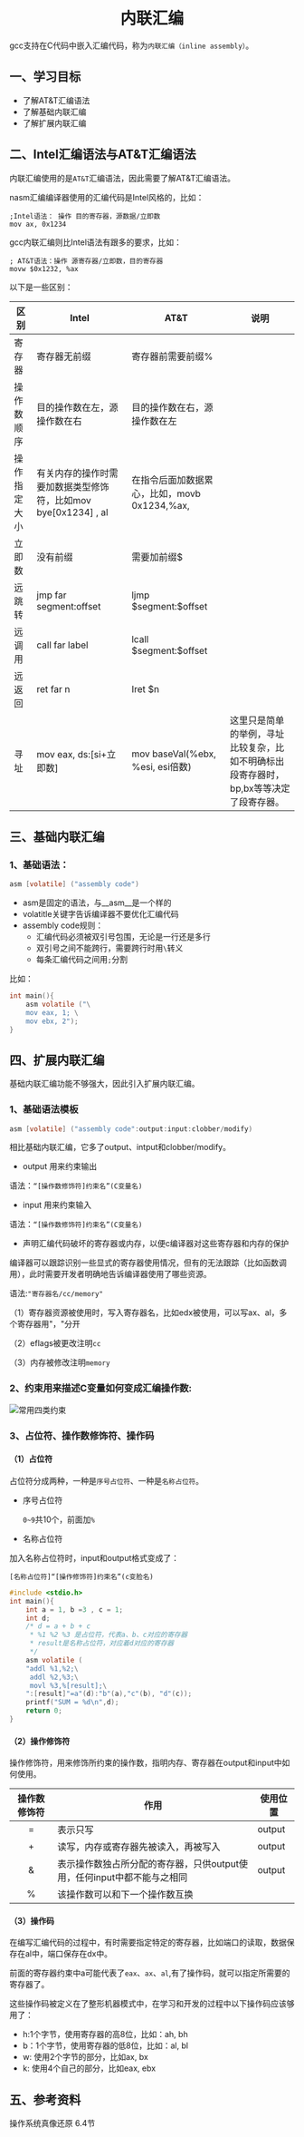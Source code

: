# <h1 align="center">内联汇编</h1>

gcc支持在C代码中嵌入汇编代码，称为`内联汇编（inline assembly）`。

## 一、学习目标

* 了解AT&T汇编语法
* 了解基础内联汇编
* 了解扩展内联汇编

## 二、Intel汇编语法与AT&T汇编语法

内联汇编使用的是`AT&T`汇编语法，因此需要了解AT&T汇编语法。

nasm汇编编译器使用的汇编代码是Intel风格的，比如：

```assembly
;Intel语法： 操作 目的寄存器，源数据/立即数
mov ax, 0x1234
```

gcc内联汇编则比Intel语法有跟多的要求，比如：

```assembly
; AT&T语法：操作 源寄存器/立即数，目的寄存器
movw $0x1232, %ax
```

以下是一些区别：

| 区别         | Intel                        | AT&T              | 说明 |
| ------------ | ---------------------------- | ----------------- | ---- |
| 寄存器       | 寄存器无前缀                 | 寄存器前需要前缀% |      |
| 操作数顺序   | 目的操作数在左，源操作数在右 | 目的操作数在右，源操作数在左  |      |
| 操作指定大小 | 有关内存的操作时需要加数据类型修饰符，比如mov bye[0x1234] , al | 在指令后面加数据累心，比如，movb 0x1234,%ax, |      |
| 立即数       | 没有前缀 | 需要加前缀$ |      |
| 远跳转       | jmp far segment:offset | ljmp \$segment:$offset |      |
| 远调用       | call far label | lcall \$segment:$offset |      |
| 远返回       | ret far n | Iret $n |      |
| 寻址 | mov eax, ds:[si+立即数] | mov baseVal(%ebx, %esi, esi倍数) | 这里只是简单的举例，寻址比较复杂，比如不明确标出段寄存器时，bp,bx等等决定了段寄存器。 |

## 三、基础内联汇编

### 1、基础语法：

```c
asm [volatile] ("assembly code")
```

* asm是固定的语法，与\__asm__是一个样的
* volatitle关键字告诉编译器不要优化汇编代码
* assembly code规则：
    * 汇编代码必须被双引号包围，无论是一行还是多行
    * 双引号之间不能跨行，需要跨行时用`\`转义
    * 每条汇编代码之间用`;`分割

比如：

```c
int main(){
    asm volatile ("\
    mov eax, 1; \
    mov ebx, 2");
}
```

## 四、扩展内联汇编

基础内联汇编功能不够强大，因此引入扩展内联汇编。

### 1、基础语法模板

```c
asm [volatile] ("assembly code":output:input:clobber/modify)
```

相比基础内联汇编，它多了output、intput和clobber/modify。

* output 用来约束输出

语法：`“[操作数修饰符]约束名”(C变量名)`

* input 用来约束输入

语法：`“[操作数修饰符]约束名”(C变量名)`

* 声明汇编代码破坏的寄存器或内存，以便c编译器对这些寄存器和内存的保护

编译器可以跟踪识别一些显式的寄存器使用情况，但有的无法跟踪（比如函数调用），此时需要开发者明确地告诉编译器使用了哪些资源。

语法:`"寄存器名/cc/memory"`

（1）寄存器资源被使用时，写入寄存器名，比如edx被使用，可以写ax、al，多个寄存器用"，"分开

（2）eflags被更改注明`cc`

（3）内存被修改注明`memory`

### 2、约束用来描述C变量如何变成汇编操作数:

![常用四类约束](../img/N010_InlineAssembly.png)

### 3、占位符、操作数修饰符、操作码

#### （1）占位符

占位符分成两种，一种是`序号占位符`、一种是`名称占位符`。

* 序号占位符

    `0~9`共10个，前面加`%`
    
* 名称占位符

加入名称占位符时，input和output格式变成了：

`[名称占位符]“[操作修饰符]约束名”(c变脸名)`

```c
#include <stdio.h>
int main(){
    int a = 1, b =3 , c = 1;
    int d;
    /* d = a + b + c
     * %1 %2 %3 是占位符，代表a、b、c对应的寄存器
     * result是名称占位符，对应着d对应的寄存器
     */
    asm volatile (
    "addl %1,%2;\
     addl %2,%3;\
     movl %3,%[result];\
    ":[result]"=a"(d):"b"(a),"c"(b), "d"(c));
    printf("SUM = %d\n",d);
    return 0;
}
```

#### （2）操作修饰符

操作修饰符，用来修饰所约束的操作数，指明内存、寄存器在output和input中如何使用。

| 操作数修饰符 | 作用                                                         | 使用位置 |
| :----------: | ------------------------------------------------------------ | -------- |
|      =       | 表示只写                                                     | output   |
|      +       | 读写，内存或寄存器先被读入，再被写入                         | output   |
|      &       | 表示操作数独占所分配的寄存器，只供output使用，任何input中都不能与之相同 | output   |
|      %       | 该操作数可以和下一个操作数互换                               |          |

#### （3）操作码

在编写汇编代码的过程中，有时需要指定特定的寄存器，比如端口的读取，数据保存在al中，端口保存在dx中。

前面的寄存器约束中a可能代表了`eax`、`ax`、`al`,有了操作码，就可以指定所需要的寄存器了。

这些操作码被定义在了整形机器模式中，在学习和开发的过程中以下操作码应该够用了：

* h:1个字节，使用寄存器的高8位，比如：ah, bh
* b：1个字节，使用寄存器的低8位，比如：al, bl
* w: 使用2个字节的部分，比如ax, bx
* k: 使用4个自己的部分，比如eax, ebx

## 五、参考资料

操作系统真像还原 6.4节
